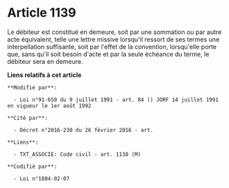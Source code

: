# Article 1139

Le débiteur est constitué en demeure, soit par une sommation ou par autre acte équivalent, telle une lettre missive lorsqu'il
ressort de ses termes une interpellation suffisante, soit par l'effet de la convention, lorsqu'elle porte que, sans qu'il
soit besoin d'acte et par la seule échéance du terme, le débiteur sera en demeure.

**Liens relatifs à cet article**

	**Modifié par**:

	  - Loi n°91-650 du 9 juillet 1991 - art. 84 () JORF 14 juillet 1991 en vigueur le 1er août 1992

	**Cité par**:

	  - Décret n°2016-230 du 26 février 2016 - art.

	**Liens**:

	  - TXT_ASSOCIE: Code civil - art. 1138 (M)

	**Codifié par**:

	  - Loi n°1804-02-07
